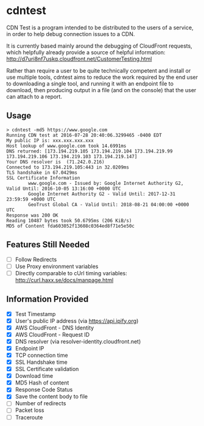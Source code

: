 # cdntest

CDN Test is a program intended to be distributed to the users of a service,
in order to help debug connection issues to a CDN.

It is currently based mainly around the debugging of CloudFront requests,
which helpfully already provide a source of helpful information:
http://d7uri8nf7uskq.cloudfront.net/CustomerTesting.html

Rather than require a user to be quite technically competent and install or use
multiple tools, cdntest aims to reduce the work required by the end user to
downloading a single tool, and running it with an endpoint file to download,
then producing output in a file (and on the console) that the user can attach
to a report.

## Usage

```
> cdntest -md5 https://www.google.com
Running CDN test at 2016-07-28 20:40:06.3299465 -0400 EDT
My public IP is: xxx.xxx.xxx.xxx
Host lookup of www.google.com took 14.6991ms
DNS returned: [173.194.219.105 173.194.219.104 173.194.219.99 173.194.219.106 173.194.219.103 173.194.219.147]
Your DNS resolver is  (71.242.0.216)
Connected to 173.194.219.105:443 in 32.0209ms
TLS handshake in 67.0429ms
SSL Certificate Information
        www.google.com - Issued by: Google Internet Authority G2, Valid Until: 2016-10-05 13:16:00 +0000 UTC
        Google Internet Authority G2 - Valid Until: 2017-12-31 23:59:59 +0000 UTC
        GeoTrust Global CA - Valid Until: 2018-08-21 04:00:00 +0000 UTC
Response was 200 OK
Reading 10487 bytes took 50.6795ms (206 KiB/s)
MD5 of Content fda603052f13608c0364ed8f71e5e50c
```

## Features Still Needed
- [ ] Follow Redirects
- [ ] Use Proxy environment variables
- [ ] Directly comparable to cUrl timing variables: http://curl.haxx.se/docs/manpage.html

## Information Provided
- [x] Test Timestamp
- [x] User's public IP address (via https://api.ipify.org)
- [x] AWS CloudFront - DNS Identity
- [x] AWS CloudFront - Request ID
- [x] DNS resolver (via resolver-identity.cloudfront.net)
- [x] Endpoint IP
- [x] TCP connection time
- [x] SSL Handshake time
- [x] SSL Certificate validation
- [x] Download time
- [x] MD5 Hash of content
- [x] Response Code Status
- [x] Save the content body to file
- [ ] Number of redirects
- [ ] Packet loss
- [ ] Traceroute

